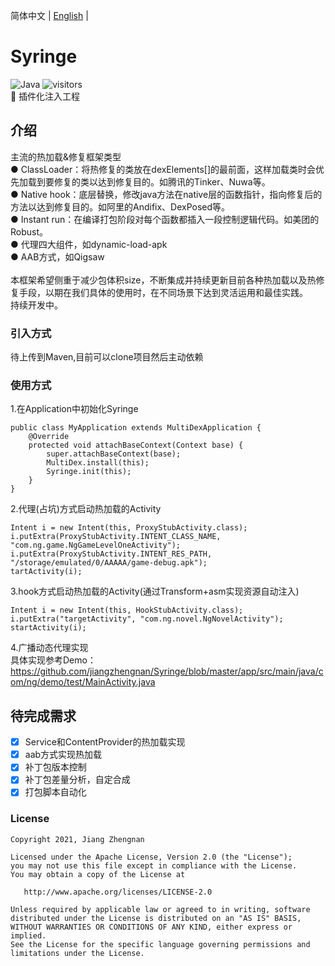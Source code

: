 简体中文 | [English](./README.en.md) |<br />
# Syringe
![Java](https://img.shields.io/badge/language-Java-red.svg)
![visitors](https://visitor-badge.laobi.icu/badge?page_id=jiangzhengnan.syringe.read.me)
</br>
📌  插件化注入工程</br>

## 介绍
主流的热加载&修复框架类型</br>
● ClassLoader：将热修复的类放在dexElements[]的最前面，这样加载类时会优先加载到要修复的类以达到修复目的。如腾讯的Tinker、Nuwa等。</br>
● Native hook：底层替换，修改java方法在native层的函数指针，指向修复后的方法以达到修复目的。如阿里的Andifix、DexPosed等。</br>
● Instant run：在编译打包阶段对每个函数都插入一段控制逻辑代码。如美团的Robust。</br>
● 代理四大组件，如dynamic-load-apk</br>
● AAB方式，如Qigsaw</br>
</br>
本框架希望侧重于减少包体积size，不断集成并持续更新目前各种热加载以及热修复手段，以期在我们具体的使用时，在不同场景下达到灵活运用和最佳实践。</br>
持续开发中。</br>

### 引入方式
待上传到Maven,目前可以clone项目然后主动依赖
<br/>

### 使用方式
1.在Application中初始化Syringe</br>
```
public class MyApplication extends MultiDexApplication {
    @Override
    protected void attachBaseContext(Context base) {
        super.attachBaseContext(base);
        MultiDex.install(this);
        Syringe.init(this);
    }
}
```
2.代理(占坑)方式启动热加载的Activity</br>
```
Intent i = new Intent(this, ProxyStubActivity.class);
i.putExtra(ProxyStubActivity.INTENT_CLASS_NAME, "com.ng.game.NgGameLevelOneActivity");
i.putExtra(ProxyStubActivity.INTENT_RES_PATH, "/storage/emulated/0/AAAAA/game-debug.apk");
tartActivity(i);
```
3.hook方式启动热加载的Activity(通过Transform+asm实现资源自动注入)</br>
```
Intent i = new Intent(this, HookStubActivity.class);
i.putExtra("targetActivity", "com.ng.novel.NgNovelActivity");
startActivity(i);
```
4.广播动态代理实现</br>
具体实现参考Demo：
https://github.com/jiangzhengnan/Syringe/blob/master/app/src/main/java/com/ng/demo/test/MainActivity.java</br>

## 待完成需求
- [x] Service和ContentProvider的热加载实现
- [x] aab方式实现热加载
- [x] 补丁包版本控制
- [x] 补丁包差量分析，自定合成
- [x] 打包脚本自动化
### License

    Copyright 2021, Jiang Zhengnan

    Licensed under the Apache License, Version 2.0 (the "License");
    you may not use this file except in compliance with the License.
    You may obtain a copy of the License at

       http://www.apache.org/licenses/LICENSE-2.0

    Unless required by applicable law or agreed to in writing, software
    distributed under the License is distributed on an "AS IS" BASIS,
    WITHOUT WARRANTIES OR CONDITIONS OF ANY KIND, either express or implied.
    See the License for the specific language governing permissions and
    limitations under the License.
